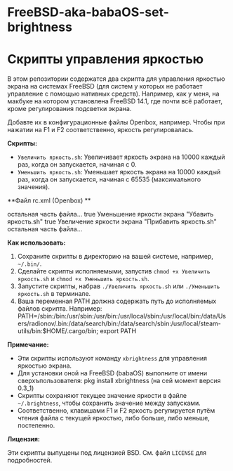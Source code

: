 # FreeBSD-aka-babaOS-set-brightness

Скрипты управления яркостью
==========================

В этом репозитории содержатся два скрипта для управления яркостью экрана на системах FreeBSD (для систем у которых не работает управление с помощью нативных средств).
Например, как у меня, на макбуке на котором установлена FreeBSD 14.1, где почти всё работает, кроме регулирования подсветки экрана.

Добавте их в конфигурационные файлы Openbox, например. Чтобы при нажатии на F1 и F2 соответственно, яркость регулировалась.

**Скрипты:**

* `Увеличить яркость.sh`: Увеличивает яркость экрана на 10000 каждый раз, когда он запускается, начиная с 0.
* `Уменьшить яркость.sh`: Уменьшает яркость экрана на 10000 каждый раз, когда он запускается, начиная с 65535 (максимального значения).

**Файл rc.xml (Openbox) **

остальная часть файла...
   <keybind key="F1">
      <action name="Execute">
        <startupnotify>
          <enabled>true</enabled>
          <name>Уменьшение яркости экрана</name>
        </startupnotify>
        <command>"Убавить яркость.sh"</command>
      </action>
    </keybind>
    <keybind key="F2">
      <action name="Execute">
        <startupnotify>
          <enabled>true</enabled>
          <name>Увеличение яркости экрана</name>
        </startupnotify>
        <command>"Прибавить яркость.sh"</command>
      </action>
    </keybind>
остальная часть файла...

**Как использовать:**

1. Сохраните скрипты в директорию на вашей системе, например, `~/.bin/`.
2. Сделайте скрипты исполняемыми, запустив `chmod +x Увеличить яркость.sh` и `chmod +x Уменьшить яркость.sh`.
3. Запустите скрипты, набрав `./Увеличить яркость.sh` или `./Уменьшить яркость.sh` в терминале.
4. Ваша переменная PATH должна содержать путь до исполняемых файлов скрипта. Например:
   PATH=/sbin:/bin:/usr/sbin:/usr/bin:/usr/local/sbin:/usr/local/bin:/data/Users/radionov/.bin:/data/search/bin:/data/search/sbin:/usr/local/steam-utils/bin:$HOME/.cargo/bin; export PATH

**Примечание:**

* Эти скрипты используют команду `xbrightness` для управления яркостью экрана.
* Для установки оной на FreeBSD (babaOS) выполните от имени сверхъпользователя: pkg install xbrightness (на сей момент версия 0.3_1)
* Скрипты сохраняют текущее значение яркости в файле `~/.brightness`, чтобы сохранить значение между запусками.
* Соответственно, клавишами F1 и F2 яркость регулируется путём чтения файла с текущей яркостью, либо больше, либо меньше, постепенно.

**Лицензия:**

Эти скрипты выпущены под лицензией BSD. См. файл `LICENSE` для подробностей.
